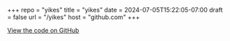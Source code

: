 +++
repo = "yikes"
title = "yikes"
date = 2024-07-05T15:22:05-07:00
draft = false
url = "/yikes"
host = "github.com"
+++

[View the code on GitHub](https://github.com/impractical/yikes)
